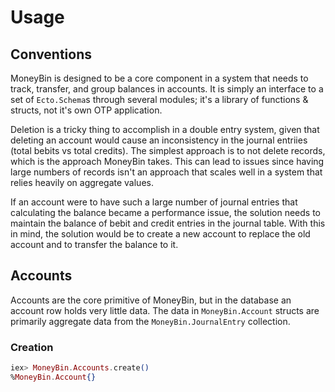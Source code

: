 # Usage
## Conventions
MoneyBin is designed to be a core component in a system that needs to track, transfer, and group balances in accounts. It is simply an interface to a set of `Ecto.Schema`s through several modules; it's a library of functions & structs, not it's own OTP application.

Deletion is a tricky thing to accomplish in a double entry system, given that deleting an account would cause an inconsistency in the journal entriies (total bebits vs total credits). The simplest approach is to not delete records, which is the approach MoneyBin takes. This can lead to issues since having large numbers of records isn't an approach that scales well in a system that relies heavily on aggregate values.

If an account were to have such a large number of journal entries that calculating the balance became a performance issue, the solution needs to maintain the balance of bebit and credit entries in the journal table. With this in mind, the solution would be to create a new account to replace the old account and to transfer the balance to it.

## Accounts
Accounts are the core primitive of MoneyBin, but in the database an account row holds very little data. The data in `MoneyBin.Account` structs are primarily aggregate data from the `MoneyBin.JournalEntry` collection.

### Creation
```elixir
iex> MoneyBin.Accounts.create()
%MoneyBin.Account{}
```

